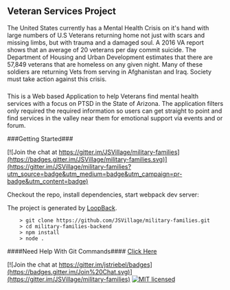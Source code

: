 ## Veteran Services Project ##

The United States currently has a Mental Health Crisis on it's hand with large numbers of U.S Veterans returning home not just with scars and missing limbs, but with trauma and a damaged soul. A 2016 VA report shows that an average of 20 veterans per day commit suicide. The Department of Housing and Urban Development estimates that there are 57,849 veterans that are homeless on any given night. Many of these soldiers are returning Vets from serving in Afghanistan and Iraq. Society must take action against this crisis.    

#####

This is a Web based Application to help Veterans find mental health services with a focus on PTSD in the State of Arizona. The application filters only required the required information so users can get straight to point and find services in the valley near them for emotional support via events and or forum.

###Getting Started###

[![Join the chat at https://gitter.im/JSVillage/military-families](https://badges.gitter.im/JSVillage/military-families.svg)](https://gitter.im/JSVillage/military-families?utm_source=badge&utm_medium=badge&utm_campaign=pr-badge&utm_content=badge)

Checkout the repo, install dependencies, start webpack dev server:

The project is generated by [LoopBack](http://loopback.io).

```
	> git clone https://github.com/JSVillage/military-families.git
	> cd military-families-backend
	> npm install
	> node .
```

####Need Help With Git Commands#### [Click Here](http://rogerdudler.github.io/git-guide/)

[![Join the chat at https://gitter.im/jstriebel/badges](https://badges.gitter.im/Join%20Chat.svg)](https://gitter.im/JSVillage/military-families)
[![MIT licensed](https://img.shields.io/badge/license-MIT-blue.svg)](https://raw.githubusercontent.com/hyperium/hyper/master/LICENSE)
